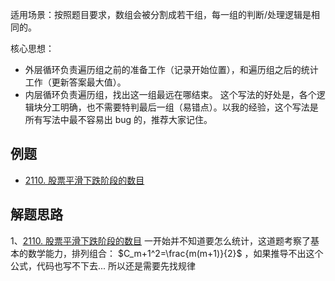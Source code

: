 适用场景：按照题目要求，数组会被分割成若干组，每一组的判断/处理逻辑是相同的。

核心思想：
- 外层循环负责遍历组之前的准备工作（记录开始位置），和遍历组之后的统计工作（更新答案最大值）。
- 内层循环负责遍历组，找出这一组最远在哪结束。
这个写法的好处是，各个逻辑块分工明确，也不需要特判最后一组（易错点）。以我的经验，这个写法是所有写法中最不容易出 bug 的，推荐大家记住。


## 例题
- [2110. 股票平滑下跌阶段的数目](https://leetcode.cn/problems/number-of-smooth-descent-periods-of-a-stock/)

## 解题思路
1、[2110. 股票平滑下跌阶段的数目](https://leetcode.cn/problems/number-of-smooth-descent-periods-of-a-stock/) 一开始并不知道要怎么统计，这道题考察了基本的数学能力，排列组合： $C_m+1^2​=\frac{m(m+1)}{2}$ ，如果推导不出这个公式，代码也写不下去... 所以还是需要先找规律

